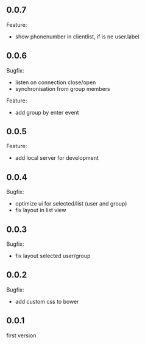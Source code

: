 ## 0.0.7
Feature:
* show phonenumber in clientlist, if is ne user.label

## 0.0.6
Bugfix:
* listen on connection close/open
* synchronisation from group members

Feature:
* add group by enter event


## 0.0.5
Feature:
* add local server for development

## 0.0.4
Bugfix:
* optimize ui for selected/list (user and group)
* fix layout in list view

## 0.0.3
Bugfix:
* fix layout selected user/group

## 0.0.2
Bugfix:
* add custom css to bower

## 0.0.1

first version
